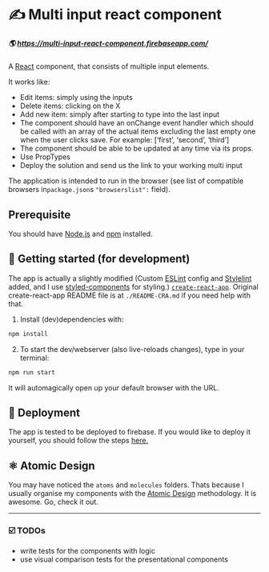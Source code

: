 # ✍️ Multi input react component

##### 🌎 https://multi-input-react-component.firebaseapp.com/

A [React](https://reactjs.org/) component, that consists of multiple input elements.

It works like:

-   Edit items: simply using the inputs
-   Delete items: clicking on the X
-   Add new item: simply after starting to type into the last input
-   The component should have an onChange event handler which should be called with an array of
    the actual items excluding the last empty one when the user clicks save. For example:
    [‘first’, ‘second’, ‘third’]
-   The component should be able to be updated at any time via its props.
-   Use PropTypes
-   Deploy the solution and send us the link to your working multi input

The application is intended to run in the browser (see list of compatible browsers in`package.json`s `"browserslist":` field).

## Prerequisite

You should have [Node.js](https://nodejs.org/en/) and [npm](https://www.npmjs.com/) installed.

## 🏃 Getting started (for development)

The app is actually a slightly modified (Custom [ESLint](https://eslint.org/) config and [Stylelint](https://stylelint.io/) added, and I use [styled-components](https://github.com/styled-components/styled-components) for styling.) [`create-react-app`](https://github.com/facebook/create-react-app). Original create-react-app README file is at `./README-CRA.md` if you need help with that.

1.  Install (dev)dependencies with:

```bash
npm install
```

2.  To start the dev/webserver (also live-reloads changes), type in your terminal:

```bash
npm run start
```

It will automagically open up your default browser with the URL.

## 🚀 Deployment

The app is tested to be deployed to firebase. If you would like to deploy it yourself, you should follow the steps [here.](https://github.com/facebook/create-react-app/blob/master/packages/react-scripts/template/README.md#firebase)

## ⚛️ Atomic Design

You may have noticed the `atoms` and `molecules` folders. Thats because I usually organise my components with the [Atomic Design](http://atomicdesign.bradfrost.com/) methodology. It is awesome. Go, check it out.

---

### ☑️ TODOs

-   write tests for the components with logic
-   use visual comparison tests for the presentational components
